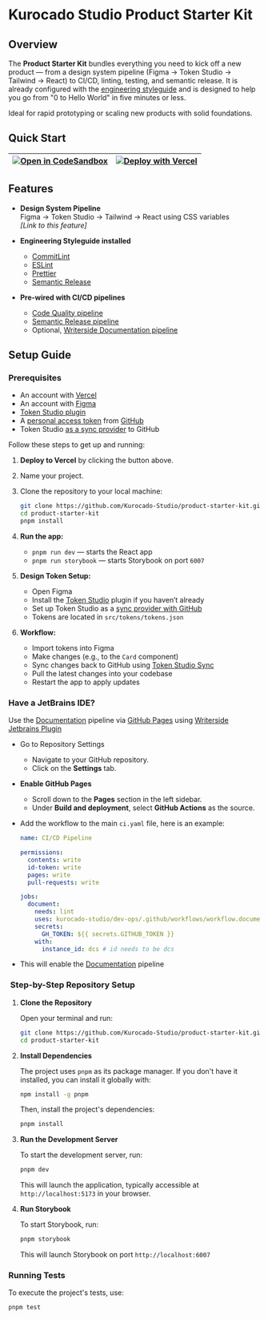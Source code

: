 # Kurocado Studio Product Starter Kit

## Overview

The **Product Starter Kit** bundles everything you need to kick off a new product — from a design
system pipeline (Figma → Token Studio → Tailwind → React) to CI/CD, linting, testing, and semantic
release. It is already configured with the
[engineering styleguide](https://kurocado-studio.github.io/platform/styleguide.html) and is designed
to help you go from "0 to Hello World" in five minutes or less.

Ideal for rapid prototyping or scaling new products with solid foundations.

## Quick Start

| [![Open in CodeSandbox](https://codesandbox.io/static/img/play-codesandbox.svg)](https://codesandbox.io/s/github/Kurocado-Studio/product-starter-kit/tree/main) | [![Deploy with Vercel](https://vercel.com/button)](https://vercel.com/new/clone?repository-url=https://github.com/Kurocado-Studio/product-starter-kit/tree/main&project-name=product-starter-react-template&repository-name=product-starter-react-template&branch=main) |
| --------------------------------------------------------------------------------------------------------------------------------------------------------------- | ----------------------------------------------------------------------------------------------------------------------------------------------------------------------------------------------------------------------------------------------------------------------- |

## Features

- **Design System Pipeline**  
  Figma → Token Studio → Tailwind → React using CSS variables  
  _[Link to this feature]_

- **Engineering Styleguide installed**

  - [CommitLint](https://kurocado-studio.github.io/platform/how-to-install-commitlint.html)
  - [ESLint](https://kurocado-studio.github.io/platform/how-to-install-eslint.html)
  - [Prettier](https://kurocado-studio.github.io/platform/how-to-install-prettier.html)
  - [Semantic Release](https://kurocado-studio.github.io/platform/how-to-install-semantic-release.html)

- **Pre-wired with CI/CD pipelines**

  - [Code Quality pipeline](https://kurocado-studio.github.io/platform/lint.html)
  - [Semantic Release pipeline](https://kurocado-studio.github.io/platform/release.html)
  - Optional,
    [Writerside Documentation pipeline](https://kurocado-studio.github.io/platform/document.html)

## Setup Guide

### Prerequisites

- An account with [Vercel](https://vercel.com)
- An account with [Figma](https://www.figma.com)
- [Token Studio plugin](https://docs.tokens.studio)
- A
  [personal access token](https://docs.tokens.studio/token-storage-and-sync/sync-provider-github#2-personal-access-token)
  from [GitHub](https://github.com)
- Token Studio
  [as a sync provider](https://docs.tokens.studio/token-storage-and-sync/sync-provider-github) to
  GitHub

Follow these steps to get up and running:

1. **Deploy to Vercel** by clicking the button above.
2. Name your project.
3. Clone the repository to your local machine:

   ```bash
   git clone https://github.com/Kurocado-Studio/product-starter-kit.git
   cd product-starter-kit
   pnpm install
   ```

4. **Run the app:**

   - `pnpm run dev` — starts the React app
   - `pnpm run storybook` — starts Storybook on port `6007`

5. **Design Token Setup:**

   - Open Figma
   - Install the [Token Studio](https://tokens.studio/) plugin if you haven’t already
   - Set up Token Studio as a
     [sync provider with GitHub](https://docs.tokens.studio/token-storage-and-sync/sync-provider-github)
   - Tokens are located in `src/tokens/tokens.json`

6. **Workflow:**

   - Import tokens into Figma
   - Make changes (e.g., to the `Card` component)
   - Sync changes back to GitHub using
     [Token Studio Sync](https://docs.tokens.studio/token-storage-and-sync/sync-push-pull-changes)
   - Pull the latest changes into your codebase
   - Restart the app to apply updates

### Have a JetBrains IDE?

Use the [Documentation](https://kurocado-studio.github.io/platform/document.html) pipeline via
[GitHub Pages](https://pages.github.com) using
[Writerside Jetbrains Plugin](https://plugins.jetbrains.com/plugin/20158-writerside)

- Go to Repository Settings
  - Navigate to your GitHub repository.
  - Click on the **Settings** tab.
- **Enable GitHub Pages**
  - Scroll down to the **Pages** section in the left sidebar.
  - Under **Build and deployment**, select **GitHub Actions** as the source.
- Add the workflow to the main `ci.yaml` file, here is an example:

  ```yaml
  name: CI/CD Pipeline

  permissions:
    contents: write
    id-token: write
    pages: write
    pull-requests: write

  jobs:
    document:
      needs: lint
      uses: kurocado-studio/dev-ops/.github/workflows/workflow.document.yml@main
      secrets:
        GH_TOKEN: ${{ secrets.GITHUB_TOKEN }}
      with:
        instance_id: dcs # id needs to be dcs
  ```

- This will enable the [Documentation](https://kurocado-studio.github.io/platform/document.html)
  pipeline

### ️ Step-by-Step Repository Setup

1. **Clone the Repository**

   Open your terminal and run:

   ```bash
   git clone https://github.com/Kurocado-Studio/product-starter-kit.git
   cd product-starter-kit
   ```

2. **Install Dependencies**

   The project uses `pnpm` as its package manager. If you don't have it installed, you can install
   it globally with:

   ```bash
   npm install -g pnpm
   ```

   Then, install the project's dependencies:

   ```bash
   pnpm install
   ```

3. **Run the Development Server**

   To start the development server, run:

   ```bash
   pnpm dev
   ```

   This will launch the application, typically accessible at `http://localhost:5173` in your
   browser.

4. **Run Storybook**

   To start Storybook, run:

   ```bash
   pnpm storybook
   ```

   This will launch Storybook on port `http://localhost:6007`

### Running Tests

To execute the project's tests, use:

```bash
pnpm test
```
